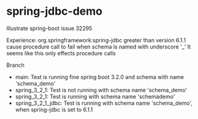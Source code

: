 # spring-jdbc-demo
Illustrate spring-boot issue 32295

Experience:
org.springframework:spring-jdbc greater than version 6.1.1 cause procedure call to fail when schema is named with underscore '_'
It seems like this only effects procedure calls

Branch
- main: Test is running fine spring boot 3.2.0 and schema with name 'schema_demo'
- spring_3_2_1: Test is not running with schema name 'schema_demo'
- spring_3_2_1: Test is running with schema name 'schemademo'
- spring_3_2_1_jdbc: Test is running with schema name 'schema_demo', when spring-jdbc is set to 6.1.1
